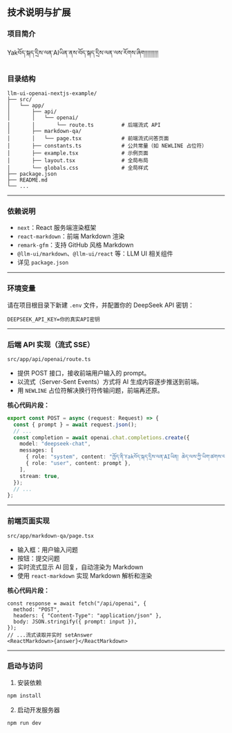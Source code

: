 


## 技术说明与扩展

### 项目简介

Yakབོད་སྐད་དྲིས་ལན་AIཡིན་ནས་བོད་སྐད་དྲིས་ལན་ལས་རོགས་ཞིག།།།།།།།།།།  


### 目录结构

```
llm-ui-openai-nextjs-example/
├── src/
│   └── app/
│       ├── api/
│       │   └── openai/
│       │       └── route.ts         # 后端流式 API
│       ├── markdown-qa/
│       │   └── page.tsx             # 前端流式问答页面
│       ├── constants.ts             # 公共常量（如 NEWLINE 占位符）
│       ├── example.tsx              # 示例页面
│       ├── layout.tsx               # 全局布局
│       └── globals.css              # 全局样式
├── package.json
├── README.md
└── ...
```

---

### 依赖说明

- `next`：React 服务端渲染框架
- `react-markdown`：前端 Markdown 渲染
- `remark-gfm`：支持 GitHub 风格 Markdown
- `@llm-ui/markdown`、`@llm-ui/react` 等：LLM UI 相关组件
- 详见 `package.json`

---

### 环境变量

请在项目根目录下新建 `.env` 文件，并配置你的 DeepSeek API 密钥：

```
DEEPSEEK_API_KEY=你的真实API密钥
```

---

### 后端 API 实现（流式 SSE）

`src/app/api/openai/route.ts`  
- 提供 POST 接口，接收前端用户输入的 prompt。
- 以流式（Server-Sent Events）方式将 AI 生成内容逐步推送到前端。
- 用 `NEWLINE` 占位符解决换行符传输问题，前端再还原。

**核心代码片段：**
```ts
export const POST = async (request: Request) => {
  const { prompt } = await request.json();
  // ...
  const completion = await openai.chat.completions.create({
    model: "deepseek-chat",
    messages: [
      { role: "system", content: "ཁྱོད་ནི་Yakབོད་སྐད་དྲིས་ལན་AIཡིན། ཆེད་ལས་ཀྱི་ཡིག་ཚགས་དང་ཤེས་བྱའི་དྲིས་ལན་ལས་རོགས་ཞིག" },
      { role: "user", content: prompt },
    ],
    stream: true,
  });
  // ...
};
```

---

### 前端页面实现

`src/app/markdown-qa/page.tsx`  
- 输入框：用户输入问题
- 按钮：提交问题
- 实时流式显示 AI 回复，自动渲染为 Markdown
- 使用 `react-markdown` 实现 Markdown 解析和渲染

**核心代码片段：**
```tsx
const response = await fetch("/api/openai", {
  method: "POST",
  headers: { "Content-Type": "application/json" },
  body: JSON.stringify({ prompt: input }),
});
// ...流式读取并实时 setAnswer
<ReactMarkdown>{answer}</ReactMarkdown>
```

---

### 启动与访问

1. 安装依赖

```bash
npm install
```

2. 启动开发服务器

```bash
npm run dev
```


